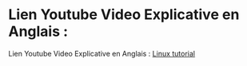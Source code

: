 # Lien Youtube Video Explicative en Anglais :

Lien Youtube Video Explicative en Anglais : [Linux tutorial](https://youtu.be/sQVC-XPwBXs)
